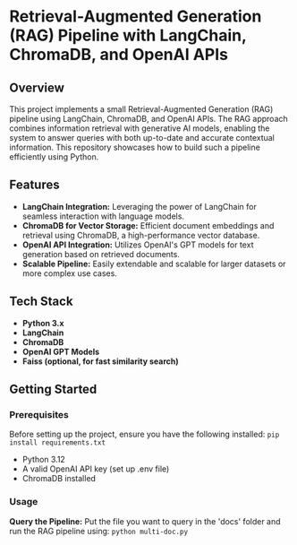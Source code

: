 # Retrieval-Augmented Generation (RAG) Pipeline with LangChain, ChromaDB, and OpenAI APIs

## Overview

This project implements a small Retrieval-Augmented Generation (RAG) pipeline using LangChain, ChromaDB, and OpenAI APIs. The RAG approach combines information retrieval with generative AI models, enabling the system to answer queries with both up-to-date and accurate contextual information. This repository showcases how to build such a pipeline efficiently using Python.

## Features

- **LangChain Integration:** Leveraging the power of LangChain for seamless interaction with language models.
- **ChromaDB for Vector Storage:** Efficient document embeddings and retrieval using ChromaDB, a high-performance vector database.
- **OpenAI API Integration:** Utilizes OpenAI's GPT models for text generation based on retrieved documents.
- **Scalable Pipeline:** Easily extendable and scalable for larger datasets or more complex use cases.

## Tech Stack

- **Python 3.x**
- **LangChain**
- **ChromaDB**
- **OpenAI GPT Models**
- **Faiss (optional, for fast similarity search)**

## Getting Started

### Prerequisites

Before setting up the project, ensure you have the following installed:
    ```
    pip install requirements.txt
    ```

- Python 3.12
- A valid OpenAI API key (set up .env file)
- ChromaDB installed


### Usage

**Query the Pipeline:**
   Put the file you want to query in the 'docs' folder and run the RAG pipeline using:
    ```
    python multi-doc.py
    ```
